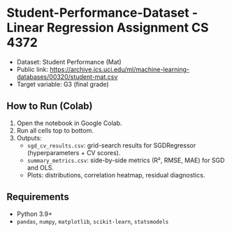 # Student-Performance-Dataset - Linear Regression Assignment CS 4372

- Dataset: Student Performance (Mat)
- Public link: https://archive.ics.uci.edu/ml/machine-learning-databases/00320/student-mat.csv
- Target variable: G3 (final grade)

## How to Run (Colab)
1. Open the notebook in Google Colab.
2. Run all cells top to bottom.
3. Outputs:
   - `sgd_cv_results.csv`: grid-search results for SGDRegressor (hyperparameters + CV scores).
   - `summary_metrics.csv`: side-by-side metrics (R², RMSE, MAE) for SGD and OLS.
   - Plots: distributions, correlation heatmap, residual diagnostics.


## Requirements
- Python 3.9+
- `pandas`, `numpy`, `matplotlib`, `scikit-learn`, `statsmodels`
